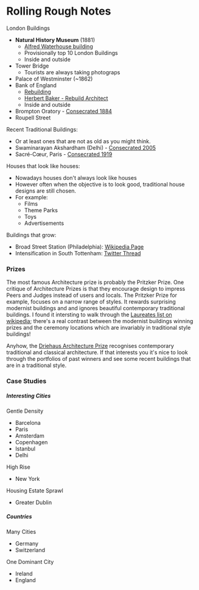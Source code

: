 # Rolling Rough Notes
London Buildings
* **Natural History Museum** (1881)
    * [Alfred Waterhouse building](https://www.nhm.ac.uk/discover/alfred-waterhouse-museum-building-cathedral-to-nature.html)
    * Provisionally top 10 London Buildings
    * Inside and outside
* Tower Bridge
    * Tourists are always taking photograps
* Palace of Westminster (~1862)
* Bank of England
    * [Rebuilding](https://www.bankofengland.co.uk/museum/online-collections/archive-gallery/rebuilding-of-the-bank)
    * [Herbert Baker - Rebuild Architect](https://www.bankofengland.co.uk/museum/online-collections/archive-gallery/the-herbert-baker-bank) 
    * Inside and outside
* Brompton Oratory - [Consecrated 1884](https://en.wikipedia.org/wiki/Brompton_Oratory)
* Roupell Street

Recent Traditional Buildings:
* Or at least ones that are not as old as you might think.
* Swaminarayan Akshardham (Delhi) - [Consecrated 2005](https://en.wikipedia.org/wiki/Swaminarayan_Akshardham_(Delhi))
* Sacré-Cœur, Paris  - [Consecrated 1919](https://en.wikipedia.org/wiki/Sacr%C3%A9-C%C5%93ur,_Paris)

Houses that look like houses:
* Nowadays houses don't always look like houses
* However often when the objective is to look good, traditional house designs are still chosen.
* For example:
    * Films
    * Theme Parks
    * Toys
    * Advertisements

Buildings that grow:
* Broad Street Station (Philadelphia): [Wikipedia Page](https://en.wikipedia.org/wiki/Broad_Street_Station_(Philadelphia))
* Intensification in South Tottenham: [Twitter Thread](https://twitter.com/SCP_Hughes/status/1466386603878891527)

### Prizes

The most famous Architecture prize is probably the Pritzker Prize. One critique of Architecture Prizes is that they encourage design to impress Peers and Judges instead of users and locals. The Pritzker Prize for example, focuses on a narrow range of styles. It rewards surprising modernist buildings and and ignores beautiful contemporary traditional buildings. I found it intersting to walk through the [Laureates list on wikipedia](https://en.wikipedia.org/wiki/Pritzker_Architecture_Prize#Laureates); there's a real contrast between the modernist buildings winning prizes and the ceremony locations which are invariably in traditional style buildings!

Anyhow, the [Driehaus Architecture Prize](https://en.wikipedia.org/wiki/Driehaus_Architecture_Prize) recognises contemporary traditional and classical architecture. If that  interests you it's nice to look through the portfolios of past winners and see some recent buildings that are in a traditional style.

### Case Studies
##### Interesting Cities
Gentle Density
* Barcelona
* Paris
* Amsterdam
* Copenhagen
* Istanbul
* Delhi

High Rise
* New York

Housing Estate Sprawl
* Greater Dublin

##### Countries
Many Cities
* Germany
* Switzerland

One Dominant City
* Ireland
* England
